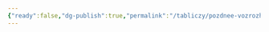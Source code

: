```yaml
---
{"ready":false,"dg-publish":true,"permalink":"/tabliczy/pozdnee-vozrozhdenie/brak-v-kane-galilejskoj/","dgPassFrontmatter":true}
---
```



